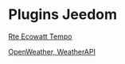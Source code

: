 # Plugins Jeedom


[Rte Ecowatt Tempo](https://jpty.github.io/jeedom/plugins/rteEcowatt/fr_FR/)

[OpenWeather, WeatherAPI](https://jpty.github.io/jeedom/plugins/weatherForecast/fr_FR/)
